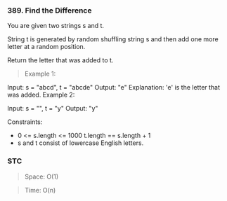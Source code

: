 ### 389. Find the Difference

You are given two strings s and t.

String t is generated by random shuffling string s and then add one more letter at a random position.

Return the letter that was added to t.

> Example 1:

Input: s = "abcd", t = "abcde" Output: "e" Explanation: 'e' is the letter that was added. Example 2:

Input: s = "", t = "y" Output: "y"

Constraints:

- 0 <= s.length <= 1000 t.length == s.length + 1
- s and t consist of lowercase English letters.

### STC

> Space: O(1)

> Time: O(n)
